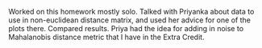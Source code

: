Worked on this homework mostly solo. Talked with Priyanka about data to use in non-euclidean distance matrix, and used her advice for 
one of the plots there. Compared results. 
Priya had the idea for adding in noise to Mahalanobis distance metric that I have in the Extra Credit. 
